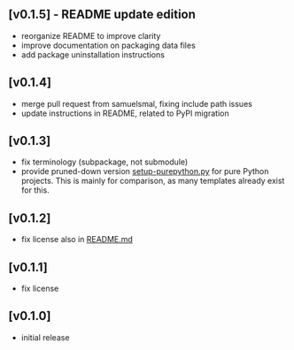 ## [v0.1.5] - README update edition
 - reorganize README to improve clarity
 - improve documentation on packaging data files
 - add package uninstallation instructions

## [v0.1.4]
 - merge pull request from samuelsmal, fixing include path issues
 - update instructions in README, related to PyPI migration

## [v0.1.3]
 - fix terminology (subpackage, not submodule)
 - provide pruned-down version [setup-purepython.py](setup.py) for pure Python projects. This is mainly for comparison, as many templates already exist for this.

## [v0.1.2]
 - fix license also in [README.md](README.md)

## [v0.1.1]
 - fix license

## [v0.1.0]
 - initial release

